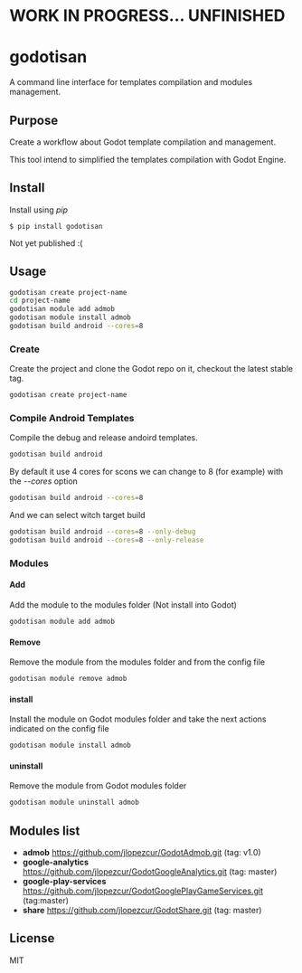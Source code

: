 # WORK IN PROGRESS... UNFINISHED

# godotisan

A command line interface for templates compilation and modules management.

## Purpose

Create a workflow about Godot template compilation and management.

This tool intend to simplified the templates compilation with Godot Engine.

## Install

Install using *pip*

    $ pip install godotisan

Not yet published :(

## Usage

```bash
godotisan create project-name
cd project-name
godotisan module add admob
godotisan module install admob
godotisan build android --cores=8
```

### Create

Create the project and clone the Godot repo on it, checkout the latest stable tag.

```bash
godotisan create project-name
```

### Compile Android Templates

Compile the debug and release andoird templates.

```bash
godotisan build android
```

By default it use 4 cores for scons we can change to 8 (for example) with the *--cores* option

```bash
godotisan build android --cores=8
```

And we can select witch target build

```bash
godotisan build android --cores=8 --only-debug
godotisan build android --cores=8 --only-release
```

### Modules

#### Add

Add the module to the modules folder (Not install into Godot)

```bash
godotisan module add admob
```

#### Remove

Remove the module from the modules folder and from the config file

```bash
godotisan module remove admob
```

#### install

Install the module on Godot modules folder and take the next actions indicated on the config file

```bash
godotisan module install admob
```

#### uninstall

Remove the module from Godot modules folder

```bash
godotisan module uninstall admob
```

## Modules list

- **admob** https://github.com/jlopezcur/GodotAdmob.git (tag: v1.0)
- **google-analytics** https://github.com/jlopezcur/GodotGoogleAnalytics.git (tag: master)
- **google-play-services** https://github.com/jlopezcur/GodotGooglePlayGameServices.git (tag:master)
- **share** https://github.com/jlopezcur/GodotShare.git (tag: master)

## License

MIT
